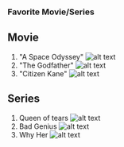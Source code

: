 ### Favorite Movie/Series

## Movie
1. "A Space Odyssey"
![alt text](https://encrypted-tbn0.gstatic.com/images?q=tbn:ANd9GcR4gV_rkf56D39fL4NUiNTyKHZFUJ7YUBIGf45q2-2MYw&s)
2. "The Godfather"
![alt text](https://encrypted-tbn0.gstatic.com/images?q=tbn:ANd9GcSwgYQrMW_PelRTuH9BjsvolVhKXAb6sL9TQekNlUuQbQ&s)
3. "Citizen Kane"
![alt text](https://resizing.flixster.com/c-Y6ZBUQ9kIdtw5gQ6I7Xu_bgTo=/fit-in/705x460/v2/https://resizing.flixster.com/-XZAfHZM39UwaGJIFWKAE8fS0ak=/v3/t/assets/p1485_v_v10_aa.jpg)

## Series
1. Queen of tears
![alt text](https://dzrh.com.ph/_next/image?url=https%3A%2F%2Fdzrh-bucket.s3.ap-southeast-1.amazonaws.com%2Ffeaturedimage%2Fwatch%253A-marital-woes-plague-kim-soo-hyun-kim-ji-won-in-%2527queen-of-tears%2527-teaser%2FUntitled-min.png&w=3840&q=50)
2. Bad Genius
![alt text](https://occ-0-2794-2219.1.nflxso.net/dnm/api/v6/Qs00mKCpRvrkl3HZAN5KwEL1kpE/AAAABQh-B6retwx1GO5X5jvs6_eN6x6kSIJl_0YpD3FDyIVe0kXaB_0BoFFPL_iMI1FujG89bt0g3ODHr7RjSHHD47dTT1p_lQ-n9clL.jpg?r=0c7)
3. Why Her
![alt text](https://1.vikiplatform.com/c/38290c/b39e1b7c4b.png?x=b&a=0x0)
